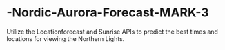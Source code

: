 # -Nordic-Aurora-Forecast-MARK-3
Utilize the Locationforecast and Sunrise APIs to predict the best times and locations for viewing the Northern Lights.
